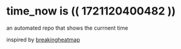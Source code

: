 # time_now is (( 1721120400482 ))

an automated repo that shows the currnent time

inspired by [breakingheatmap](https://github.com/breakingheatmap/breakingheatmap)